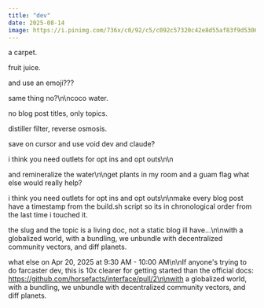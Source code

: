 ```yaml
---
title: "dev"
date: 2025-08-14
image: https://i.pinimg.com/736x/c0/92/c5/c092c57320c42e8d55af83f9d5306314.jpg
---
```


a carpet.

fruit juice.

and use an emoji???

same thing no?\n\ncoco water.

no blog post titles, only topics.

distiller filter, reverse osmosis.

save on cursor and use void dev and claude?

i think you need outlets for opt ins and opt outs\n\n

and remineralize the water\n\nget plants in my room and a guam flag what else would really help?

i think you need outlets for opt ins and opt outs\n\nmake every blog post have a timestamp from the build.sh script so its in chronological order from the last time i touched it.

the slug and the topic is a living doc, not a static blog ill have...\n\nwith a globalized world, with a bundling, we unbundle with decentralized community vectors, and diff planets.

what else on Apr 20, 2025 at 9:30 AM - 10:00 AM\n\nIf anyone's trying to do farcaster dev, this is 10x clearer for getting started than the official docs: https://github.com/horsefacts/interface/pull/2\n\nwith a globalized world, with a bundling, we unbundle with decentralized community vectors, and diff planets.
